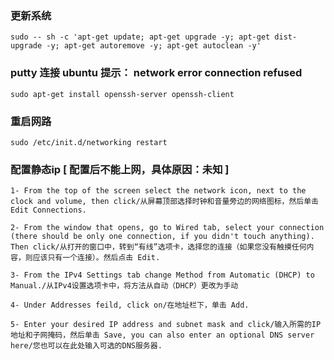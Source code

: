 ### 更新系统

```
sudo -- sh -c 'apt-get update; apt-get upgrade -y; apt-get dist-upgrade -y; apt-get autoremove -y; apt-get autoclean -y'
```

### putty 连接 ubuntu 提示：  network error connection refused

```
sudo apt-get install openssh-server openssh-client
```

### 重启网路

```
sudo /etc/init.d/networking restart
```

### **配置静态ip \[ 配置后不能上网，具体原因：未知 \]**

```
1- From the top of the screen select the network icon, next to the clock and volume, then click/从屏幕顶部选择时钟和音量旁边的网络图标，然后单击 Edit Connections.

2- From the window that opens, go to Wired tab, select your connection (there should be only one connection, if you didn't touch anything). Then click/从打开的窗口中，转到“有线”选项卡，选择您的连接（如果您没有触摸任何内容，则应该只有一个连接）。然后点击 Edit.

3- From the IPv4 Settings tab change Method from Automatic (DHCP) to Manual./从IPv4设置选项卡中，将方法从自动（DHCP）更改为手动

4- Under Addresses feild, click on/在地址栏下，单击 Add.

5- Enter your desired IP address and subnet mask and click/输入所需的IP地址和子网掩码，然后单击 Save, you can also enter an optional DNS server here/您也可以在此处输入可选的DNS服务器.
```



